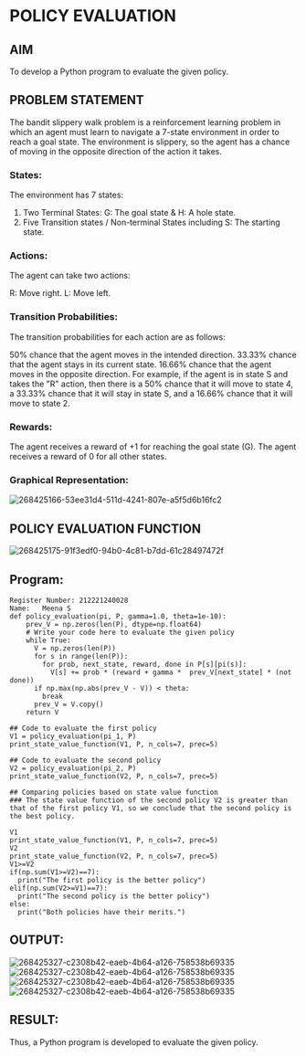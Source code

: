 # POLICY EVALUATION

## AIM
To develop a Python program to evaluate the given policy.

## PROBLEM STATEMENT
The bandit slippery walk problem is a reinforcement learning problem in which an agent must learn to navigate a 7-state environment in order to reach a goal state. The environment is slippery, so the agent has a chance of moving in the opposite direction of the action it takes.
### States:
The environment has 7 states:

1. Two Terminal States: G: The goal state & H: A hole state. 
2. Five Transition states / Non-terminal States including S: The starting state.

### Actions:
The agent can take two actions:

R: Move right. 
L: Move left.
### Transition Probabilities:
The transition probabilities for each action are as follows:

50% chance that the agent moves in the intended direction. 33.33% chance that the agent stays in its current state. 16.66% chance that the agent moves in the opposite direction. For example, if the agent is in state S and takes the "R" action, then there is a 50% chance that it will move to state 4, a 33.33% chance that it will stay in state S, and a 16.66% chance that it will move to state 2.
### Rewards:

The agent receives a reward of +1 for reaching the goal state (G). The agent receives a reward of 0 for all other states.
### Graphical Representation:
![268425166-53ee31d4-511d-4241-807e-a5f5d6b16fc2](https://github.com/MEENA155/rl-policy-evaluation/assets/94677128/419ae4d1-767e-498f-ac81-322cb2ed286c)

## POLICY EVALUATION FUNCTION

![268425175-91f3edf0-94b0-4c81-b7dd-61c28497472f](https://github.com/MEENA155/rl-policy-evaluation/assets/94677128/3ba4d2e7-6796-4d9a-8837-d50cf047f85e)
## Program:
```
Register Number: 212221240028
Name:   Meena S
def policy_evaluation(pi, P, gamma=1.0, theta=1e-10):
    prev_V = np.zeros(len(P), dtype=np.float64)
    # Write your code here to evaluate the given policy
    while True:
      V = np.zeros(len(P))
      for s in range(len(P)):
        for prob, next_state, reward, done in P[s][pi(s)]:
          V[s] += prob * (reward + gamma *  prev_V[next_state] * (not done))
      if np.max(np.abs(prev_V - V)) < theta:
        break
      prev_V = V.copy()
    return V

## Code to evaluate the first policy
V1 = policy_evaluation(pi_1, P)
print_state_value_function(V1, P, n_cols=7, prec=5)

## Code to evaluate the second policy
V2 = policy_evaluation(pi_2, P)
print_state_value_function(V2, P, n_cols=7, prec=5)

## Comparing policies based on state value function
### The state value function of the second policy V2 is greater than that of the first policy V1, so we conclude that the second policy is the best policy.

V1
print_state_value_function(V1, P, n_cols=7, prec=5)
V2
print_state_value_function(V2, P, n_cols=7, prec=5)
V1>=V2
if(np.sum(V1>=V2)==7):
  print("The first policy is the better policy")
elif(np.sum(V2>=V1)==7):
  print("The second policy is the better policy")
else:
  print("Both policies have their merits.")
```

## OUTPUT:
![268425327-c2308b42-eaeb-4b64-a126-758538b69335](https://github.com/MEENA155/rl-policy-evaluation/assets/94677128/f70b8df6-e172-4d86-84d3-be7b8e7fdd8c)
![268425327-c2308b42-eaeb-4b64-a126-758538b69335](https://github.com/MEENA155/rl-policy-evaluation/assets/94677128/0b6ef704-fd30-4c16-8937-0036122af969)
![268425327-c2308b42-eaeb-4b64-a126-758538b69335](https://github.com/MEENA155/rl-policy-evaluation/assets/94677128/629d8c4e-0014-4a19-91b8-b5824e54edc4)
![268425327-c2308b42-eaeb-4b64-a126-758538b69335](https://github.com/MEENA155/rl-policy-evaluation/assets/94677128/3b1b164c-8c34-45f7-9dca-d8b479c37a51)


## RESULT:

Thus, a Python program is developed to evaluate the given policy.
